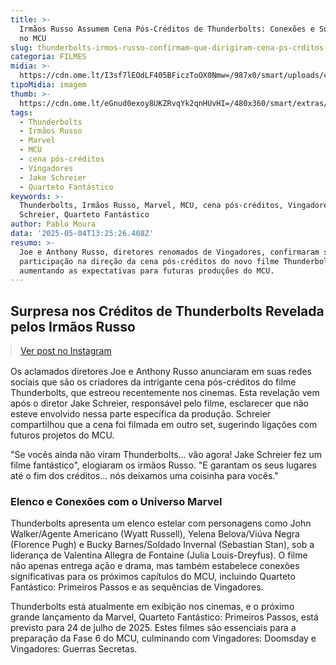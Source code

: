 ```yaml
---
title: >-
  Irmãos Russo Assumem Cena Pós-Créditos de Thunderbolts: Conexões e Surpresas
  no MCU
slug: thunderbolts-irmos-russo-confirmam-que-dirigiram-cena-ps-crditos-do-filme
categoria: FILMES
midia: >-
  https://cdn.ome.lt/I3sf7lEOdLF405BFiczToOX0Nmw=/987x0/smart/uploads/conteudo/fotos/thunderboltsvarianteposter_kpHlnan.jpg
tipoMidia: imagem
thumb: >-
  https://cdn.ome.lt/eGnud0exoy8UKZRvqYk2qnHUvHI=/480x360/smart/extras/conteudos/thunderboltsvarianteposter_jGAk5cT.jpg
tags:
  - Thunderbolts
  - Irmãos Russo
  - Marvel
  - MCU
  - cena pós-créditos
  - Vingadores
  - Jake Schreier
  - Quarteto Fantástico
keywords: >-
  Thunderbolts, Irmãos Russo, Marvel, MCU, cena pós-créditos, Vingadores, Jake
  Schreier, Quarteto Fantástico
author: Pablo Moura
data: '2025-05-04T13:25:26.408Z'
resumo: >-
  Joe e Anthony Russo, diretores renomados de Vingadores, confirmaram sua
  participação na direção da cena pós-créditos do novo filme Thunderbolts,
  aumentando as expectativas para futuras produções do MCU.
---
```


## Surpresa nos Créditos de Thunderbolts Revelada pelos Irmãos Russo

<blockquote class="instagram-media" data-instgrm-permalink="https://www.instagram.com/p/DJOeBqnxGwC/" data-instgrm-version="14" style="width:100%; max-width:540px; margin:1rem auto;"><a href="https://www.instagram.com/p/DJOeBqnxGwC/">Ver post no Instagram</a></blockquote>

Os aclamados diretores Joe e Anthony Russo anunciaram em suas redes sociais que são os criadores da intrigante cena pós-créditos do filme Thunderbolts, que estreou recentemente nos cinemas. Esta revelação vem após o diretor Jake Schreier, responsável pelo filme, esclarecer que não esteve envolvido nessa parte específica da produção. Schreier compartilhou que a cena foi filmada em outro set, sugerindo ligações com futuros projetos do MCU.

"Se vocês ainda não viram Thunderbolts... vão agora! Jake Schreier fez um filme fantástico", elogiaram os irmãos Russo. "E garantam os seus lugares até o fim dos créditos... nós deixamos uma coisinha para vocês."

### Elenco e Conexões com o Universo Marvel

Thunderbolts apresenta um elenco estelar com personagens como John Walker/Agente Americano (Wyatt Russell), Yelena Belova/Viúva Negra (Florence Pugh) e Bucky Barnes/Soldado Invernal (Sebastian Stan), sob a liderança de Valentina Allegra de Fontaine (Julia Louis-Dreyfus). O filme não apenas entrega ação e drama, mas também estabelece conexões significativas para os próximos capítulos do MCU, incluindo Quarteto Fantástico: Primeiros Passos e as sequências de Vingadores.

Thunderbolts está atualmente em exibição nos cinemas, e o próximo grande lançamento da Marvel, Quarteto Fantástico: Primeiros Passos, está previsto para 24 de julho de 2025. Estes filmes são essenciais para a preparação da Fase 6 do MCU, culminando com Vingadores: Doomsday e Vingadores: Guerras Secretas.
